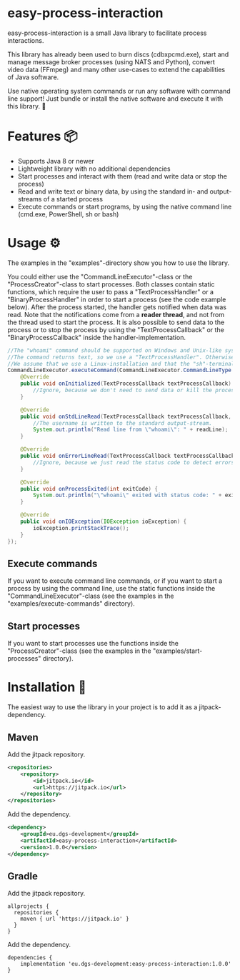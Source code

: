 # easy-process-interaction

easy-process-interaction is a small Java library to facilitate process interactions.

This library has already been used to burn discs (cdbxpcmd.exe), start and manage message broker processes (using NATS and Python), convert video data (FFmpeg) and many other use-cases to extend the capabilities of Java software.

Use native operating system commands or run any software with command line support! Just bundle or install the native software and execute it with this library. 🚀

# Features 📦

* Supports Java 8 or newer
* Lightweight library with no additional dependencies
* Start processes and interact with them (read and write data or stop the process)
* Read and write text or binary data, by using the standard in- and output-streams of a started process
* Execute commands or start programs, by using the native command line (cmd.exe, PowerShell, sh or bash)

# Usage ⚙

The examples in the "examples"-directory show you how to use the library. 

You could either use the "CommandLineExecutor"-class or the "ProcessCreator"-class to start processes. Both classes contain static functions, which require the user to pass a "TextProcessHandler" or a "BinaryProcessHandler" in order to start a process (see the code example below). After the process started, the handler gets notified when data was read. Note that the notifications come from a **reader thread**, and not from the thread used to start the process. It is also possible to send data to the process or to stop the process by using the "TextProcessCallback" or the "BinaryProcessCallback" inside the handler-implementation.

```java
//The "whoami" command should be supported on Windows and Unix-like systems.
//The command returns text, so we use a "TextProcessHandler". Otherwise we could use a "BinaryProcessHandler".
//We assume that we use a Linux-installation and that the "sh"-terminal is available.
CommandLineExecutor.executeCommand(CommandLineExecutor.CommandLineType.UNIX_SH, "whoami", new TextProcessHandler() {
    @Override
    public void onInitialized(TextProcessCallback textProcessCallback) {
        //Ignore, because we don't need to send data or kill the process...
    }

    @Override
    public void onStdLineRead(TextProcessCallback textProcessCallback, String readLine) {
        //The username is written to the standard output-stream.
        System.out.println("Read line from \"whoami\": " + readLine);
    }

    @Override
    public void onErrorLineRead(TextProcessCallback textProcessCallback, String readLine) {
        //Ignore, because we just read the status code to detect errors...
    }

    @Override
    public void onProcessExited(int exitCode) {
        System.out.println("\"whoami\" exited with status code: " + exitCode);
    }

    @Override
    public void onIOException(IOException ioException) {
        ioException.printStackTrace();
    }
});
```

## Execute commands

If you want to execute command line commands, or if you want to start a process by using the command line, use the static functions inside the "CommandLineExecutor"-class (see the examples in the "examples/execute-commands" directory).

## Start processes

If you want to start processes use the functions inside the "ProcessCreator"-class (see the examples in the "examples/start-processes" directory).

# Installation 🔨

The easiest way to use the library in your project is to add it as a jitpack-dependency.

## Maven

Add the jitpack repository.

```xml
<repositories>
    <repository>
        <id>jitpack.io</id>
        <url>https://jitpack.io</url>
    </repository>
</repositories>
```

Add the dependency.

```xml
<dependency>
    <groupId>eu.dgs-development</groupId>
    <artifactId>easy-process-interaction</artifactId>
    <version>1.0.0</version>
</dependency>
```

## Gradle

Add the jitpack repository.

```text
allprojects {
  repositories {
    maven { url 'https://jitpack.io' }
  }
}
```

Add the dependency.

```text
dependencies {
    implementation 'eu.dgs-development:easy-process-interaction:1.0.0'
}
```